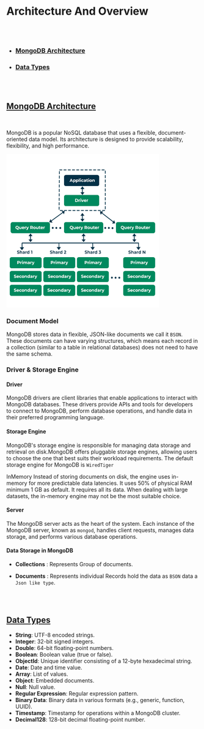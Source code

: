 # Architecture And Overview

<br><br>

* ### [MongoDB Architecture](#mongo-architecture)
* ### [Data Types](#data-type)

<br><br>

## [MongoDB Architecture](#mongo-architecture)

<br>

MongoDB is a popular NoSQL database that uses a flexible, document-oriented data model. Its architecture is designed to provide scalability, flexibility, and high performance.

<img src='./MongoDB-Architecture.png' width=400 height=400 />

### Document Model 
MongoDB stores data in flexible, JSON-like documents we call it `BSON`. These documents can have varying structures, which means each record in a collection (similar to a table in relational databases) does not need to have the same schema.
### Driver & Storage Engine
#### **Driver**
MongoDB drivers are client libraries that enable applications to interact with MongoDB databases. These drivers provide APIs and tools for developers to connect to MongoDB, perform database operations, and handle data in their preferred programming language.
#### **Storage Engine**
MongoDB's storage engine is responsible for managing data storage and retrieval on disk.MongoDB offers pluggable storage engines, allowing users to choose the one that best suits their workload requirements. The default storage engine for MongoDB is `WiredTiger`

InMemory Instead of storing documents on disk, the engine uses in-memory for more predictable data latencies. It uses 50% of physical RAM minimum 1 GB as default. It requires all its data. When dealing with large datasets, the in-memory engine may not be the most suitable choice.

#### **Server**
The MongoDB server acts as the heart of the system. Each instance of the MongoDB server, known as `mongod`, handles client requests, manages data storage, and performs various database operations.

#### **Data Storage in MongoDB**
* **Collections** : Represents Group of documents.

* **Documents** : Represents individual Records hold the data as `BSON` data a `Json like type`.

<br><br>

## [Data Types](#data-type)
* **String**: UTF-8 encoded strings.
* **Integer**: 32-bit signed integers.
* **Double**: 64-bit floating-point numbers.
* **Boolean**: Boolean value (true or false).
* **ObjectId**: Unique identifier consisting of a 12-byte hexadecimal string.
* **Date**: Date and time value.
* **Array**: List of values.
* **Object**: Embedded documents.
* **Null**: Null value.
* **Regular Expression**: Regular expression pattern.
* **Binary Data**: Binary data in various formats (e.g., generic, function, UUID).
* **Timestamp**: Timestamp for operations within a MongoDB cluster.
* **Decimal128**: 128-bit decimal floating-point number.